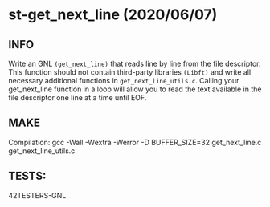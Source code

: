 # st-get_next_line (2020/06/07)

## INFO
Write an GNL `(get_next_line)` that reads line by line from the file descriptor.  
This function should not contain third-party libraries `(Libft)` and write all necessary additional functions in `get_next_line_utils.c`.
Calling your get_next_line function in a loop will allow you to read the text available in the file descriptor one line at a time until EOF.

## MAKE
Compilation:
gcc -Wall -Wextra -Werror -D BUFFER_SIZE=32 get_next_line.c get_next_line_utils.c

## TESTS:
42TESTERS-GNL
